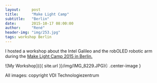 ```yaml
---
layout:     post
title:      "Make Light Camp"
subtitle:   "Berlin"
date:       2015-10-17 08:00:00
author:     "René"
header-img: "img/253.jpg"
tags: workshop Berlin
---
```


<p>I hosted a workshop about the Intel Galileo and the robOLED robotic arm during the <a href="http://www.photonik-campus.de/make-light/make-light-veranstaltungen/make-light-lab-im-bundesforschungsministerium/" target="_blank"> Make Light Camp 2015 in Berlin.</a></p>

![My Workshop]({{ site.url }}/img/IMG_8229.JPG){: .center-image }

<p>All images: copyright VDI Technologiezentrum</p>

